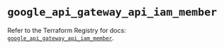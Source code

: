 # `google_api_gateway_api_iam_member`

Refer to the Terraform Registry for docs: [`google_api_gateway_api_iam_member`](https://registry.terraform.io/providers/hashicorp/google-beta/6.27.0/docs/resources/google_api_gateway_api_iam_member).
